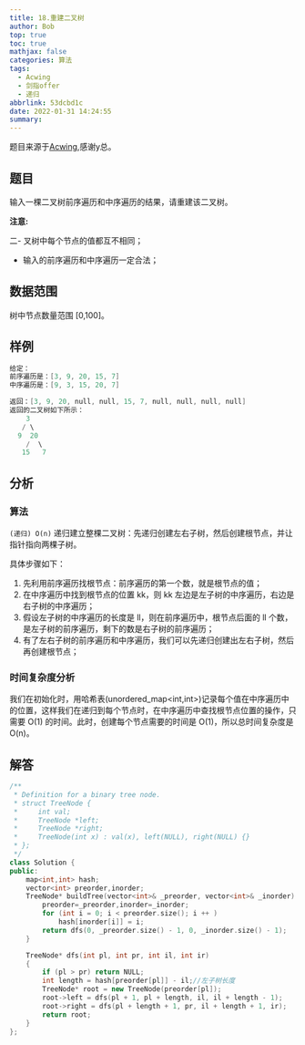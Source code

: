 ```yaml
---
title: 18.重建二叉树
author: Bob
top: true
toc: true
mathjax: false
categories: 算法
tags:
  - Acwing
  - 剑指offer
  - 递归
abbrlink: 53dcbd1c
date: 2022-01-31 14:24:55
summary:
---
```

题目来源于[Acwing](https://www.acwing.com/),感谢y总。

## **题目**
输入一棵二叉树前序遍历和中序遍历的结果，请重建该二叉树。

**注意:**

二- 叉树中每个节点的值都互不相同；
- 输入的前序遍历和中序遍历一定合法；

## **数据范围**
树中节点数量范围 [0,100]。

## **样例**
```c++
给定：
前序遍历是：[3, 9, 20, 15, 7]
中序遍历是：[9, 3, 15, 20, 7]

返回：[3, 9, 20, null, null, 15, 7, null, null, null, null]
返回的二叉树如下所示：
    3
   / \
  9  20
    /  \
   15   7
```

## **分析**
### **算法**
`(递归) O(n)`
递归建立整棵二叉树：先递归创建左右子树，然后创建根节点，并让指针指向两棵子树。

具体步骤如下：

1. 先利用前序遍历找根节点：前序遍历的第一个数，就是根节点的值；
2. 在中序遍历中找到根节点的位置 kk，则 kk 左边是左子树的中序遍历，右边是右子树的中序遍历；
3. 假设左子树的中序遍历的长度是 ll，则在前序遍历中，根节点后面的 ll 个数，是左子树的前序遍历，剩下的数是右子树的前序遍历；
4. 有了左右子树的前序遍历和中序遍历，我们可以先递归创建出左右子树，然后再创建根节点；
   
### **时间复杂度分析**
我们在初始化时，用哈希表(unordered_map<int,int>)记录每个值在中序遍历中的位置，这样我们在递归到每个节点时，在中序遍历中查找根节点位置的操作，只需要 O(1) 的时间。此时，创建每个节点需要的时间是 O(1)，所以总时间复杂度是 O(n)。

## **解答**
```c++
/**
 * Definition for a binary tree node.
 * struct TreeNode {
 *     int val;
 *     TreeNode *left;
 *     TreeNode *right;
 *     TreeNode(int x) : val(x), left(NULL), right(NULL) {}
 * };
 */
class Solution {
public:
    map<int,int> hash;
    vector<int> preorder,inorder;
    TreeNode* buildTree(vector<int>& _preorder, vector<int>& _inorder) {
        preorder=_preorder,inorder=_inorder;
        for (int i = 0; i < preorder.size(); i ++ )
            hash[inorder[i]] = i;
        return dfs(0, _preorder.size() - 1, 0, _inorder.size() - 1);
    }

    TreeNode* dfs(int pl, int pr, int il, int ir)
    {
        if (pl > pr) return NULL;
        int length = hash[preorder[pl]] - il;//左子树长度
        TreeNode* root = new TreeNode(preorder[pl]);
        root->left = dfs(pl + 1, pl + length, il, il + length - 1);
        root->right = dfs(pl + length + 1, pr, il + length + 1, ir);
        return root;
    }
};
```